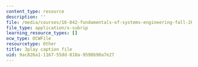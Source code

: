 ```yaml
---
content_type: resource
description: ''
file: /media/courses/16-842-fundamentals-of-systems-engineering-fall-2015/9ac826a1116755dd818a9598b90a7e27_9AtMQqCBdhw.vtt
file_type: application/x-subrip
learning_resource_types: []
ocw_type: OCWFile
resourcetype: Other
title: 3play caption file
uid: 9ac826a1-1167-55dd-818a-9598b90a7e27
---
```

